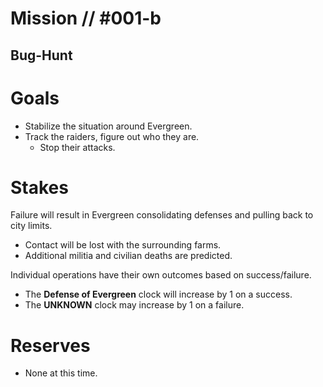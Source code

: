 # Mission // #001-b
## Bug-Hunt
# Goals
- Stabilize the situation around Evergreen.
- Track the raiders, figure out who they are.
  - Stop their attacks.

# Stakes
Failure will result in Evergreen consolidating defenses and pulling back to city limits.
  - Contact will be lost with the surrounding farms.
  - Additional militia and civilian deaths are predicted.

Individual operations have their own outcomes based on success/failure.
  - The **Defense of Evergreen** clock will increase by 1 on a success.
  - The **UNKNOWN** clock may increase by 1 on a failure.

# Reserves
- None at this time.
